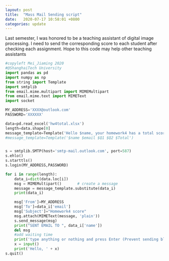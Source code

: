 ```yaml
---
layout: post
title:  "Mass Mail Sending script"
date:   2020-07-17 10:58:01 +0800
categories: update
---
```


Last semester, I was honored to be a teaching assistant of digital image processing. I need to send the corresponding score to each student after 
checking each assignment. Hope to this code may help other teaching assistants

```python
#copyleft Mei_Jiaming 2020
#@ShanghaiTech University
import pandas as pd
import numpy as np
from string import Template
import smtplib
from email.mime.multipart import MIMEMultipart
from email.mime.text import MIMEText
import socket

MY_ADDRESS='XXXX@outlook.com'
PASSWORD='XXXXXX'

data=pd.read_excel('hw4total.xlsx')
length=data.shape[0]
message_template=Template('Hello $name, your homework4 has a total score of $Total, including $Basic for the Basic, $Bonus for the Bonus.')
#message_template=Template('$name $email $Q1 $Q2 $Total')


s = smtplib.SMTP(host='smtp-mail.outlook.com', port=587)
s.ehlo()
s.starttls()
s.login(MY_ADDRESS,PASSWORD)

for i in range(length):
    data_i=dict(data.loc[i])
    msg = MIMEMultipart()       # create a message
    message = message_template.substitute(data_i)
    print(data_i)

    msg['From']=MY_ADDRESS
    msg['To']=data_i['email']
    msg['Subject']="Homework4 score"
    msg.attach(MIMEText(message, 'plain'))
    s.send_message(msg)
    print("SENT EMAIL TO ", data_i['name'])
    del msg
    #add waiting time
    print('type anything or nothing and press Enter (Prevent sending blocking ):')
    x = input()
    print('Hello, ' + x)
s.quit()
```